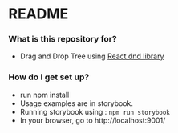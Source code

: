 # README #

### What is this repository for? ###

* Drag and Drop Tree using [React dnd library](http://react-dnd.github.io/)

### How do I get set up? ###

* run npm install
* Usage examples are in storybook.
* Running storybook using : `npm run storybook`
* In your browser, go to http://localhost:9001/

